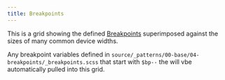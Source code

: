 ```yaml
---
title: Breakpoints
---
```


This is a grid showing the defined [Breakpoints](https://github.com/at-import/breakpoint/wiki) superimposed against the sizes of many common device widths. 

Any breakpoint variables defined in `source/_patterns/00-base/04-breakpoints/_breakpoints.scss` that start with `$bp--` the will vbe automatically pulled into this grid. 
